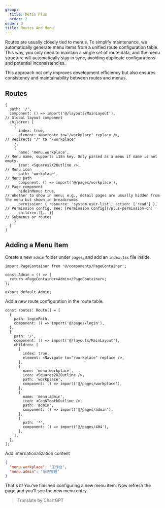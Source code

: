 ```yaml
---
group:
  title: Metis Plus
  order: 2
order: 3
title: Routes And Menu
---
```


Routes are usually closely tied to menus. To simplify maintenance, we automatically generate menu items from a unified route configuration table. This way, you only need to maintain a single set of route data, and the menu structure will automatically stay in sync, avoiding duplicate configurations and potential inconsistencies.

This approach not only improves development efficiency but also ensures consistency and maintainability between routes and menus.

## Routes

```tsx src/routes.tsx
{
  path: '/',
  component: () => import('@/layouts/MainLayout'),                        // Global layout component
  children: [
    {
      index: true,
      element: <Navigate to="/workplace" replace />,                      // Redirects "/" to "/workplace"
    },
    {
      name: 'menu.workplace',                                             // Menu name, supports i18n key. Only parsed as a menu if name is not empty.
      icon: <Squares2X2Outline />,                                        // Menu icon
      path: 'workplace',                                                  // Menu path
      component: () => import('@/pages/workplace'),                       // Page component
      hideInMenu: true,                                                   // Whether to show in menu; e.g., detail pages are usually hidden from the menu but shown in breadcrumbs
      permission: { resource: 'system.user-list', action: ['read'] },     // Permission config, see: [Permission Config](/plus-permission-cn)
      children:[{...}]                                                    // Submenus or routes
    }
  ]
}
```

## Adding a Menu Item

Create a new `admin` folder under `pages`, and add an `index.tsx` file inside.

```tsx src/pages/admin/index.tsx
import PageContainer from '@/components/PageContainer';

const Admin = () => {
  return <PageContainer>Admin</PageContainer>;
};

export default Admin;
```

Add a new route configuration in the route table.

```tsx src/pages/admin/index.tsx {20-26}
const routes: Route[] = [
  {
    path: loginPath,
    component: () => import('@/pages/login'),
  },
  {
    path: '/',
    component: () => import('@/layouts/MainLayout'),
    children: [
      {
        index: true,
        element: <Navigate to="/workplace" replace />,
      },
      {
        name: 'menu.workplace',
        icon: <Squares2X2Outline />,
        path: 'workplace',
        component: () => import('@/pages/workplace'),
      },
      {
        name: 'menu.admin',
        icon: <Cog6ToothOutline />,
        path: 'admin',
        component: () => import('@/pages/admin'),
      },
      {
        path: '*',
        component: () => import('@/pages/404'),
      },
    ],
  },
];
```

Add internationalization content

```json src/locale/zh-CN.json {3}
{
  "menu.workplace": "工作台",
  "menu.admin": "系统管理"
}
```

That's it! You've finished configuring a new menu item. Now refresh the page and you'll see the new menu entry.

> Translate by ChartGPT
